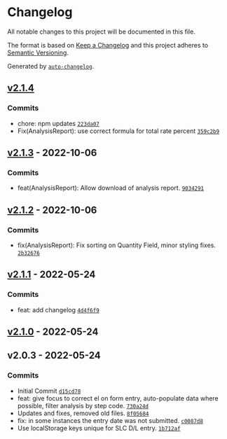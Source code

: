 # Changelog

All notable changes to this project will be documented in this file.

The format is based on [Keep a Changelog](https://keepachangelog.com/en/1.0.0/)
and this project adheres to [Semantic Versioning](https://semver.org/spec/v2.0.0.html).

Generated by [`auto-changelog`](https://github.com/CookPete/auto-changelog).

## [v2.1.4](https://github.com/UtahGooner/direct-labor-entry-slc/compare/v2.1.3...v2.1.4)

### Commits

- chore: npm updates [`223da07`](https://github.com/UtahGooner/direct-labor-entry-slc/commit/223da0796ad6bc8980c6b491a43240d51b1366a5)
- Fix(AnalysisReport): use correct formula for total rate percent [`359c2b9`](https://github.com/UtahGooner/direct-labor-entry-slc/commit/359c2b956771b343cb9f8c882c922cde2d8f3975)

## [v2.1.3](https://github.com/UtahGooner/direct-labor-entry-slc/compare/v2.1.2...v2.1.3) - 2022-10-06

### Commits

- feat(AnalysisReport): Allow download of analysis report. [`9034291`](https://github.com/UtahGooner/direct-labor-entry-slc/commit/90342914cd42774ea362db9f4e56d1525ecd1540)

## [v2.1.2](https://github.com/UtahGooner/direct-labor-entry-slc/compare/v2.1.1...v2.1.2) - 2022-10-06

### Commits

- fix(AnalysisReport): Fix sorting on Quantity Field, minor styling fixes. [`2b32676`](https://github.com/UtahGooner/direct-labor-entry-slc/commit/2b32676388b400eae484ff43b10e9d36479b3654)

## [v2.1.1](https://github.com/UtahGooner/direct-labor-entry-slc/compare/v2.1.0...v2.1.1) - 2022-05-24

### Commits

- feat: add changelog [`4d4f6f9`](https://github.com/UtahGooner/direct-labor-entry-slc/commit/4d4f6f971a01873b3c778ac9c748933e46403cd7)

## [v2.1.0](https://github.com/UtahGooner/direct-labor-entry-slc/compare/v2.0.3...v2.1.0) - 2022-05-24

## v2.0.3 - 2022-05-24

### Commits

- Initial Commit [`d15cd78`](https://github.com/UtahGooner/direct-labor-entry-slc/commit/d15cd783545341a16acb71dcbb3b9967391be111)
- feat: give focus to correct el on form entry, auto-populate data where possible, filter analysis by step code. [`730a24d`](https://github.com/UtahGooner/direct-labor-entry-slc/commit/730a24dd7553d6f85a0a237497e1b027c6434271)
- Updates and fixes, removed old files. [`8f05684`](https://github.com/UtahGooner/direct-labor-entry-slc/commit/8f056842b744d52e545b96f033145b849ccd4646)
- fix: in some instances the entry date was not submitted. [`c0087d8`](https://github.com/UtahGooner/direct-labor-entry-slc/commit/c0087d853792bca8ca7729e69a0c8d50d509be13)
- Use localStorage keys unique for SLC D/L entry. [`1b712af`](https://github.com/UtahGooner/direct-labor-entry-slc/commit/1b712af3470872ae871cbf990c6d7d2e4e76153b)
